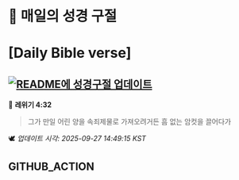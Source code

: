 # 🙏 매일의 성경 구절
# [Daily Bible verse]
## [![README에 성경구절 업데이트](https://github.com/DONGSUKA/first_test/actions/workflows/update-readme-bible.yml/badge.svg)](https://github.com/DONGSUKA/first_test/actions/workflows/update-readme-bible.yml)
<!-- START_BIBLE_VERSE -->
📖 **레위기 4:32**
> 그가 만일 어린 양을 속죄제물로 가져오려거든 흠 없는 암컷을 끌어다가

🕊️ _업데이트 시각: 2025-09-27 14:49:15 KST_
  <!-- END_BIBLE_VERSE -->
## GITHUB_ACTION
